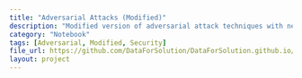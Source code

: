 ```yaml
---
title: "Adversarial Attacks (Modified)"
description: "Modified version of adversarial attack techniques with new metrics and visualizations."
category: "Notebook"
tags: [Adversarial, Modified, Security]
file_url: https://github.com/DataForSolution/DataForSolution.github.io/blob/main/projects/Adversarial_Attacks_modified-2.ipynb
layout: project
---
```


